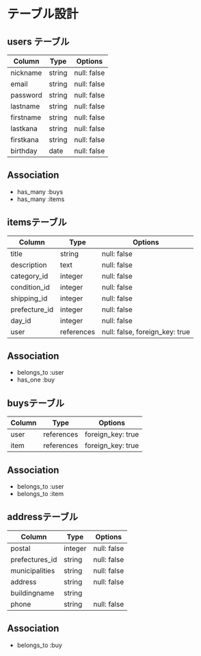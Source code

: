 # テーブル設計

## users テーブル

| Column    | Type   | Options     |
| --------- | ------ | ----------- |
| nickname  | string | null: false |
| email     | string | null: false |
| password  | string | null: false |
| lastname  | string | null: false |
| firstname | string | null: false |
| lastkana  | string | null: false |
| firstkana | string | null: false |
| birthday  | date   | null: false |

## Association

- has_many :buys
- has_many :items

## itemsテーブル

| Column        | Type       | Options                        |
| ------------- | ---------- | ------------------------------ |
| title         | string     | null: false                    |
| description   | text       | null: false                    |
| category_id   | integer    | null: false                    |
| condition_id  | integer    | null: false                    |
| shipping_id   | integer    | null: false                    |
| prefecture_id | integer    | null: false                    |
| day_id        | integer    | null: false                    |
| user          | references | null: false, foreign_key: true |

## Association

- belongs_to :user
- has_one :buy

## buysテーブル

| Column         | Type       | Options            |
| -------------- | ---------- | ------------------ |
| user           | references | foreign_key: true  |
| item           | references | foreign_key: true  |

## Association

- belongs_to :user
- belongs_to :item

## addressテーブル

| Column         | Type    | Options     |
| -------------- | ------- | ----------- |
| postal         | integer | null: false |
| prefectures_id | string  | null: false |
| municipalities | string  | null: false |
| address        | string  | null: false |
| buildingname   | string  |             |
| phone          | string  | null: false |

## Association

- belongs_to :buy
